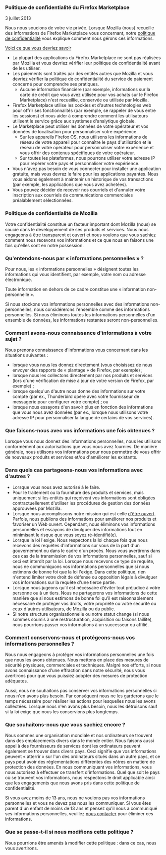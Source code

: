 ### Politique de confidentialité du Firefox Marketplace
3 juillet 2013

Nous nous soucions de votre vie privée. Lorsque Mozilla (nous) recueille des informations de Firefox Marketplace vous concernant, notre [politique de confidentialité](http://www.mozilla.org/en-US/privacy/) vous explique comment nous gérons ces informations.

<u>Voici ce que vous devriez savoir</u>

- La plupart des applications du Firefox Marketplace ne sont pas réalisées par Mozilla et vous devriez vérifier leur politique de confidentialité avant de les utiliser.
- Les paiements sont traités par des entités autres que Mozilla et vous devriez vérifier la politique de confidentialité du service de paiement concerné pour comprendre ses pratiques.
  - Aucune information financière (par exemple, informations sur la carte de crédit que vous avez utilisée pour vos achats sur le Firefox Marketplace) n'est recueillie, conservée ou utilisée par Mozilla.
- Firefox Marketplace utilise les cookies et d'autres technologies web pour offrir ses fonctionnalités (par exemple, se rappeler de vous entre les sessions) et nous aider à comprendre comment les utilisateurs utilisent le service grâce aux systèmes d'analytique globale.
- Le Marketplace peut utiliser les données de votre opérateur et vos données de localisation pour personnaliser votre expérience.
  - Sur les appareils Firefox OS, nous utilisons les informations de réseau de votre appareil pour connaître le pays d'utilisation et le réseau de votre opérateur pour personnaliser votre expérience et vous offrir des contenus spécifiques de votre opérateur.
  - Sur toutes les plateformes, nous pourrons utiliser votre adresse IP pour repérer votre pays et personnaliser votre expérience.
- Vous n'avez pas besoin de vous connecter pour installer une application gratuite, mais vous devrez le faire pour les applications payantes. Nous vous aidons également à maintenir un historique de vos transactions (par exemple, les applications que vous avez achetées).
- Vous pouvez décider de recevoir nos courriels et d'annuler votre inscription aux courriels de communications commerciales préalablement sélectionnées.

### Politique de confidentialité de Mozilla

Votre confidentialité constitue un facteur important dont Mozilla (nous) se soucie dans le développement de ses produits et services. Nous nous engageons à être transparent et ouvert et nous voulons que vous sachiez comment nous recevons vos informations et ce que nous en faisons une fois qu'elles sont en notre possession.

### Qu'entendons-nous par « informations personnelles » ?

Pour nous, les « informations personnelles » désignent toutes les informations qui vous identifient, par exemple, votre nom ou adresse électronique.

Toute information en dehors de ce cadre constitue une « information non-personnelle ».

Si nous stockons vos informations personnelles avec des informations non-personnelles, nous considérerons l'ensemble comme des informations personnelles. Si nous éliminons toutes les informations personnelles d'un ensemble de données, les informations restantes seront non-personnelles.

### Comment avons-nous connaissance d'informations à votre sujet ?

Nous prenons connaissance d'informations vous concernant dans les situations suivantes :

- lorsque vous nous les donnez directement (vous choisissez de nous envoyer des rapports de « plantage » de Firefox, par exemple) ;
- lorsque nous les collectons directement par nos produits et services (lors d'une vérification de mise à jour de votre version de Firefox, par exemple) ;
- lorsque quelqu'un d'autre nous donne des informations sur votre compte (par ex., Thunderbird opère avec votre fournisseur de messagerie pour configurer votre compte) ; ou
- lorsque nous essayons d'en savoir plus en fonction des informations que vous nous avez données (par ex., lorsque nous utilisons votre adresse IP pour personnaliser la langue de certains de vos services).

### Que faisons-nous avec vos informations une fois obtenues ?

Lorsque vous nous donnez des informations personnelles, nous les utilisons conformément aux autorisations que vous nous avez fournies. De manière générale, nous utilisons vos informations pour nous permettre de vous offrir de nouveaux produits et services et/ou d'améliorer les existants.

### Dans quels cas partageons-nous vos informations avec d'autres ?

- Lorsque vous nous avez autorisé à le faire.
- Pour le traitement ou la fourniture des produits et services, mais uniquement si les entités qui reçoivent vos informations sont obligées contractuellement d'utiliser les procédures de gestion des données approuvées par Mozilla.
- Lorsque nous accomplissons notre mission qui est celle [d'être ouvert](http://www.mozilla.org/about/manifesto.html). Parfois, nous publions des informations pour améliorer nos produits et favoriser un Web ouvert. Cependant, nous éliminons vos informations personnelles et essayons de divulguer des informations tout en minimisant le risque que vous soyez ré-identifié(e).
- Lorsque la loi l'exige. Nous respectons la loi chaque fois que nous recevons des requêtes d'informations sur vous de la part d'un gouvernement ou dans le cadre d'un procès. Nous vous avertirons dans ces cas de la transmission de vos informations personnelles, sauf si ceci est interdit par la loi. Lorsque nous recevons ce type de requête, nous ne communiquons vos informations personnelles que si nous estimons de bonne foi que la loi l'exige. Dans cette politique, rien n'entend limiter votre droit de défense ou opposition légale à divulguer vos informations sur la requête d'une tierce partie.
- Lorsque nous jugeons qu'il est nécessaire d'éviter tout préjudice à votre personne ou à un tiers. Nous ne partagerons vos informations de cette manière que si nous estimons de bonne foi qu'il est raisonnablement nécessaire de protéger vos droits, votre propriété ou votre sécurité ou ceux d'autres utilisateurs, de Mozilla ou du public.
- Si notre structure organisationnelle ou notre statut change (si nous sommes soumis à une restructuration, acquisition ou faisons faillite), nous pourrions passer vos informations à un successeur ou affilié.

### Comment conservons-nous et protégeons-nous vos informations personnelles ?

Nous nous engageons à protéger vos informations personnelles une fois que nous les avons obtenues. Nous mettons en place des mesures de sécurité physiques, commerciales et techniques. Malgré nos efforts, si nous avons connaissance d'une effraction dans notre sécurité, nous vous avertirons pour que vous puissiez adopter des mesures de protection adéquates.

Aussi, nous ne souhaitons pas conserver vos informations personnelles si nous n'en avons plus besoin. Par conséquent nous ne les garderons que le temps nécessaire pour réaliser les actions pour lesquelles nous les avons collectées. Lorsque nous n'en avons plus besoin, nous les détruisons sauf si la loi exige que nous les conservions plus longtemps.

### Que souhaitons-nous que vous sachiez encore ?

Nous sommes une organisation mondiale et nos ordinateurs se trouvent dans des emplacements divers dans le monde entier. Nous faisons aussi appel à des fournisseurs de services dont les ordinateurs peuvent également se trouver dans divers pays. Ceci signifie que vos informations peuvent « atterrir » sur l'un des ordinateurs situés dans un autre pays, et ce pays peut avoir des réglementations différentes des nôtres en matière de protection des données. En nous communiquant vos informations, vous nous autorisez à effectuer ce transfert d'informations. Quel que soit le pays où se trouvent vos informations, nous respectons le droit applicable ainsi que les engagements que nous avons pris dans cette politique de confidentialité.

Si vous avez moins de 13 ans, nous ne voulons pas vos informations personnelles et vous ne devez pas nous les communiquer. Si vous êtes parent d'un enfant de moins de 13 ans et pensez qu'il nous a communiqué ses informations personnelles, veuillez [nous contacter](https://www.mozilla.org/en-US/privacy/policies/firefox-os/) pour éliminer ces informations.

### Que se passe-t-il si nous modifions cette politique ?

Nous pourrions être amenés à modifier cette politique : dans ce cas, nous vous avertirons.
